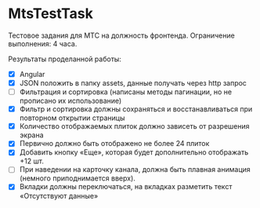 # MtsTestTask

Тестовое задания для MTC на должность фронтенда. Ограничение выполнения: 4 часа.

Результаты проделанной работы:
 - [x] Angular
- [x] JSON положить в папку assets, данные получать через http запрос
 - [ ] Фильтрация и сортировка (написаны методы пагинации, но не прописано их использование)
 - [x] Фильтр и сортировка должны сохраняться и восстанавливаться при повторном открытии страницы
 - [x] Количество отображаемых плиток должно зависеть от разрешения экрана
 - [x] Первично должно быть отображено не более 24 плиток
 - [x] Добавить кнопку «Еще», которая будет дополнительно отображать +12 шт.
 - [ ] При наведении на карточку канала, должна быть плавная анимация (немного приподнимается вверх).
 - [x] Вкладки должны переключаться, на вкладках разметить текст «Отсутствуют данные»
